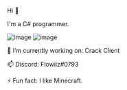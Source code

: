 Hi 👋

I'm a C# programmer.


![image](https://user-images.githubusercontent.com/112009595/186485732-104bfb8f-5947-44ce-b852-3a20fcb9d4e9.png) ![image](https://user-images.githubusercontent.com/112009595/186486491-09aede16-7681-4b58-9f97-17f67601a953.png)


🔭 I’m currently working on: Crack Client

📫 Discord: Flowiiz#0793

⚡ Fun fact: I like Minecraft.
